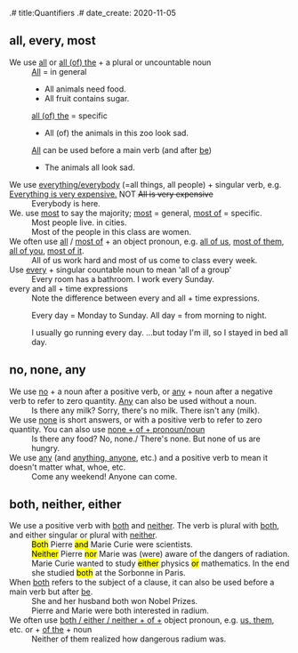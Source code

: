 .# title:Quantifiers
.# date_create: 2020-11-05

## all, every, most

<dl>
<dt>We use <u>all</u> or <u>all (of) the</u> + a plural or uncountable noun
<dd><span><u>All</u> = in general</span>
<ul>
<li>All animals need food.
<li>All fruit contains sugar.
</ul>
</dd>

<dd><span><u>all (of) the</u> = specific</span>
<ul><li>All (of) the animals in this zoo look sad.</ul>
</dd>
<dd>
<span><u>All</u> can be used before a main verb (and after <u>be</u>)</span>
<ul>
<li>The animals all look sad.
</ul>
</dd>


<dt>We use <u>everything/everybody</u> (=all things, all people) + singular verb, e.g. <u>Everything is very expensive.</u> NOT <del>All is very expensive</del>
<dd>Everybody is here.

<dt>We. use <u>most</u> to say the majority; <u>most</u> = general, <u>most of</u> = specific.
<dd>Most people live. in cities.
<dd>Most of the people in this class are women.

<dt>We often use <u>all</u> / <u>most of</u> + an object pronoun, e.g. <u>all of us</u>, <u>most of them</u>, <u>all of you</u>, <u>most of it</u>.
<dd>All of us work hard and most of us come to class every week.

<dt>Use <u>every</u> + singular countable noun to mean 'all of a group'
<dd>Every room has a bathroom. I work every Sunday.

<dt>every and all + time expressions
<dd>Note the difference between every and all + time expressions.

Every day = Monday to Sunday. All day = from morning to night.
</dd>
<dd>I usually go running every day. ...but today I'm ill, so I stayed in bed all day.
</dl>

## no, none, any

<dl>
<dt>We use <u>no</u> + a noun after a positive verb, or <u>any</u> + noun after a negative verb to refer to zero quantity. <u>Any</u> can also be used without a noun.
<dd>Is there any milk? Sorry, there's no milk. There isn't any (milk).

<dt>We use <u>none</u> is short answers, or with a positive verb to refer to zero quantity. You can also use <u>none + of + pronoun/noun</u>
<dd>Is there any food? No, none./ There's none. But none of us are hungry.

<dt>We use <u>any</u> (and <u>anything, anyone</u>, etc.) and a positive verb to mean it doesn't matter what, whoe, etc.
<dd>Come any weekend! Anyone can come.
</dl>

## both, neither, either

<dl>
<dt>We use a positive verb with <u>both</u> and <u>neither</u>. The verb is plural with <u>both</u>, and either singular or plural with <u>neither</u>.
<dd><mark>Both</mark> Pierre <mark>and</mark> Marie Curie were scientists.
<dd><mark>Neither</mark> Pierre <mark>nor</mark> Marie was (were) aware of the dangers of radiation. Marie Curie wanted to study <mark>either</mark> physics <mark>or</mark> mathematics. In the end she studied <mark>both</mark> at the Sorbonne in Paris.

<dt>When <u>both</u> refers to the subject of a clause, it can also be used before a main verb but after <u>be</u>.
<dd>She and her husband both won Nobel Prizes.
<dd>Pierre and Marie were both interested in radium.

<dt>We often use <u>both / either / neither + of +</u> object pronoun, e.g. <u>us, them</u>, etc. or + <u>of the</u> + noun
<dd>Neither of them realized how dangerous radium was.
</dl>
